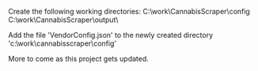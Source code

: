 Create the following working directories:
C:\work\CannabisScraper\config\
C:\work\CannabisScraper\output\

Add the file 'VendorConfig.json' to the newly created directory 'c:\work\cannabisscraper\config'

More to come as this project gets updated.

